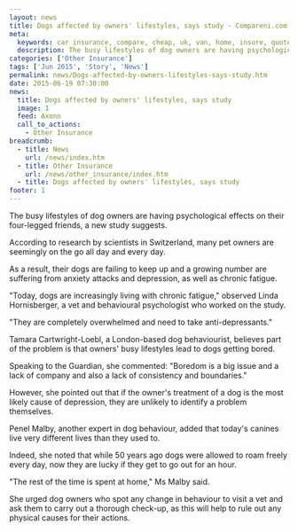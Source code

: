 ```yaml
---
layout: news
title: Dogs affected by owners' lifestyles, says study - Compareni.com
meta:
  keywords: car insurance, compare, cheap, uk, van, home, insure, quotes, online, comparison, bike, loans, life
  description: The busy lifestyles of dog owners are having psychological effects on their four-legged friends, a new study suggests
categories: ['Other Insurance']
tags: ['Jun 2015', 'Story', 'News']
permalink: news/Dogs-affected-by-owners-lifestyles-says-study.htm
date: 2015-06-19 07:30:00
news:
  title: Dogs affected by owners' lifestyles, says study
  image: 1
  feed: Axonn
  call_to_actions:
    - Other Insurance
breadcrumb:
  - title: News
    url: /news/index.htm
  - title: Other Insurance
    url: /news/other_insurance/index.htm
  - title: Dogs affected by owners' lifestyles, says study
footer: 1
---
```


The busy lifestyles of dog owners are having psychological effects on their four-legged friends, a new study suggests.

According to research by scientists in Switzerland, many pet owners are seemingly on the go all day and every day.

As a result, their dogs are failing to keep up and a growing number are suffering from anxiety attacks and depression, as well as chronic fatigue.

&quot;Today, dogs are increasingly living with chronic fatigue,&quot; observed Linda Hornisberger, a vet and behavioural psychologist who worked on the study.

&quot;They are completely overwhelmed and need to take anti-depressants.&quot;

Tamara Cartwright-Loebl, a London-based dog behaviourist, believes part of the problem is that owners&#39; busy lifestyles lead to dogs getting bored.

Speaking to the Guardian, she commented: &quot;Boredom is a big issue and a lack of company and also a lack of consistency and boundaries.&quot;

However, she pointed out that if the owner&#39;s treatment of a dog is the most likely cause of depression, they are unlikely to identify a problem themselves.

Penel Malby, another expert in dog behaviour, added that today&#39;s canines live very different lives than they used to.

Indeed, she noted that while 50 years ago dogs were allowed to roam freely every day, now they are lucky if they get to go out for an hour.

&quot;The rest of the time is spent at home,&quot; Ms Malby said.

She urged dog owners who spot any change in behaviour to visit a vet and ask them to carry out a thorough check-up, as this will help to rule out any physical causes for their actions.
